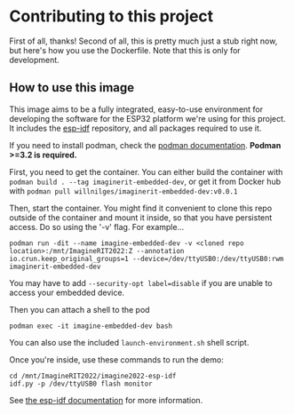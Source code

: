 # Contributing to this project

First of all, thanks! Second of all, this is pretty much just a stub right now, but here's how you use the Dockerfile. Note that this is only for development.

## How to use this image

This image aims to be a fully integrated, easy-to-use environment for developing the software for the ESP32 platform we're using for this project. It includes the [esp-idf](https://github.com/espressif/esp-idf/) repository, and all packages required to use it.

If you need to install podman, check the [podman documentation](https://podman.io/getting-started/installation.html). **Podman >=3.2 is required.**

First, you need to get the container. You can either build the container with `podman build . --tag imaginerit-embedded-dev`, or get it from Docker hub with `podman pull willnilges/imaginerit-embedded-dev:v0.0.1`

Then, start the container. You might find it convenient to clone this repo outside of the container and mount it inside, so that you have persistent access. Do so using the '-v' flag. For example...

```
podman run -dit --name imagine-embedded-dev -v <cloned repo location>:/mnt/ImagineRIT2022:Z --annotation io.crun.keep_original_groups=1 --device=/dev/ttyUSB0:/dev/ttyUSB0:rwm imaginerit-embedded-dev
```

You may have to add `--security-opt label=disable` if you are unable to access your embedded device.

Then you can attach a shell to the pod

`
podman exec -it imagine-embedded-dev bash
`

You can also use the included `launch-environment.sh` shell script.

Once you're inside, use these commands to run the demo:

```
cd /mnt/ImagineRIT2022/imagine2022-esp-idf
idf.py -p /dev/ttyUSB0 flash monitor
```

See [the esp-idf documentation](https://docs.espressif.com/projects/esp-idf/en/latest/esp32/get-started/index.html) for more information.
